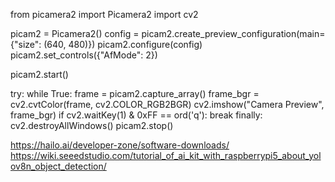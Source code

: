 from picamera2 import Picamera2
import cv2

picam2 = Picamera2()
config = picam2.create_preview_configuration(main={"size": (640, 480)})
picam2.configure(config)
picam2.set_controls({"AfMode": 2})

picam2.start()

try:
    while True:
        frame = picam2.capture_array()
        frame_bgr = cv2.cvtColor(frame, cv2.COLOR_RGB2BGR)
        cv2.imshow("Camera Preview", frame_bgr)
        if cv2.waitKey(1) & 0xFF == ord('q'):
            break
finally:
    cv2.destroyAllWindows()
    picam2.stop()


https://hailo.ai/developer-zone/software-downloads/
https://wiki.seeedstudio.com/tutorial_of_ai_kit_with_raspberrypi5_about_yolov8n_object_detection/
